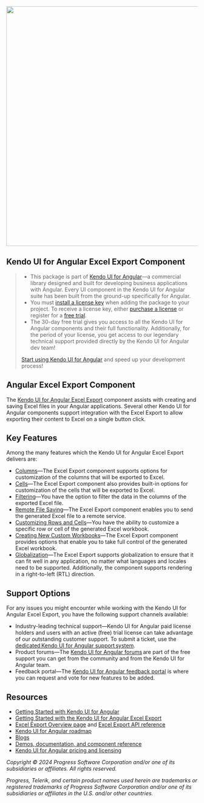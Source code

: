<a href="https://www.telerik.com/kendo-angular-ui/" target="_blank">
<img width="631" src="https://www.telerik.com/kendo-angular-ui/npm-banner.svg">
</a>

## Kendo UI for Angular Excel Export Component

> * This package is part of [Kendo UI for Angular](https://www.telerik.com/kendo-angular-ui)&mdash;a commercial library designed and built for developing business applications with Angular. Every UI component in the Kendo UI for Angular suite has been built from the ground-up specifically for Angular.
> * You must [install a license key](https://www.telerik.com/kendo-angular-ui/my-license) when adding the package to your project. To receive a license key, either [purchase a license](https://www.telerik.com/purchase/kendo-ui) or register for a [free trial](https://www.telerik.com/download-login-v2-kendo-angular-ui).
> * The 30-day free trial gives you access to all the Kendo UI for Angular components and their full functionality. Additionally, for the period of your license, you get access to our legendary technical support provided directly by the Kendo UI for Angular dev team!
>
> [Start using Kendo UI for Angular](https://www.telerik.com/download-login-v2-kendo-angular-ui) and speed up your development process!

## Angular Excel Export Component

The [Kendo UI for Angular Excel Export](https://www.telerik.com/kendo-angular-ui/components/editor) component assists with creating and saving Excel files in your Angular applications. Several other Kendo UI for Angular components support integration with the Excel Export to allow exporting their content to Excel on a single button click.

## Key Features

Among the many features which the Kendo UI for Angular Excel Export delivers are:

* [Columns](https://www.telerik.com/kendo-angular-ui/components/excel-export/columns)&mdash;The Excel Export component supports options for customization of the columns that will be exported to Excel.
* [Cells](https://www.telerik.com/kendo-angular-ui/components/excel-export/cells)&mdash;The Excel Export component also provides built-in options for customization of the cells that will be exported to Excel.
* [Filtering](https://www.telerik.com/kendo-angular-ui/components/excel-export/filtering)&mdash;You have the option to filter the data in the columns of the exported Excel file.
* [Remote File Saving](https://www.telerik.com/kendo-angular-ui/components/excel-export/saving)&mdash;The Excel Export component enables you to send the generated Excel file to a remote service. 
* [Customizing Rows and Cells](https://www.telerik.com/kendo-angular-ui/components/excel-export/workbook/customization)&mdash;You have the ability to customize a specific row or cell of the generated Excel workbook.
* [Creating New Custom Workbooks](https://www.telerik.com/kendo-angular-ui/components/excel-export/workbook/new-custom)&mdash;The Excel Export component provides options that enable you to take full control of the generated Excel workbook. 
* [Globalization](https://www.telerik.com/kendo-angular-ui/components/excel-export/globalization)&mdash;The Excel Export supports globalization to ensure that it can fit well in any application, no matter what languages and locales need to be supported. Additionally, the component supports rendering in a right-to-left (RTL) direction.

## Support Options

For any issues you might encounter while working with the Kendo UI for Angular Excel Export, you have the following support channels available:

* Industry-leading technical support&mdash;Kendo UI for Angular paid license holders and users with an active (free) trial license can take advantage of our outstanding customer support. To submit a ticket, use the [dedicated Kendo UI for Angular support system](https://www.telerik.com/account/support-tickets).
* Product forums&mdash;The [Kendo UI for Angular forums](https://www.telerik.com/forums/kendo-angular-ui) are part of the free support you can get from the community and from the Kendo UI for Angular team.
* Feedback portal&mdash;The [Kendo UI for Angular feedback portal](https://feedback.telerik.com/kendo-angular-ui) is where you can request and vote for new features to be added.

## Resources

* [Getting Started with Kendo UI for Angular](https://www.telerik.com/kendo-angular-ui/getting-started)
* [Getting Started with the Kendo UI for Angular Excel Export](https://www.telerik.com/kendo-angular-ui/components/excel-export/installation/getting-started)
* [Excel Export Overview page](https://www.telerik.com/kendo-angular-ui/components/excel-export) and [Excel Export API reference](https://www.telerik.com/kendo-angular-ui/components/excel-export/api)
* [Kendo UI for Angular roadmap](https://www.telerik.com/kendo-angular-ui/roadmap)
* [Blogs](http://www.telerik.com/blogs/kendo-ui)
* [Demos, documentation, and component reference](https://www.telerik.com/kendo-angular-ui/components)
* [Kendo UI for Angular pricing and licensing](https://www.telerik.com/purchase/kendo-ui)

*Copyright © 2024 Progress Software Corporation and/or one of its subsidiaries or affiliates. All rights reserved.*

*Progress, Telerik, and certain product names used herein are trademarks or registered trademarks of Progress Software Corporation and/or one of its subsidiaries or affiliates in the U.S. and/or other countries.*
